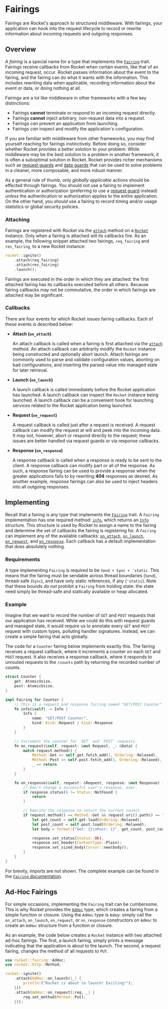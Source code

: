 # Fairings

Fairings are Rocket's approach to structured middleware. With fairings, your
application can hook into the request lifecycle to record or rewrite information
about incoming requests and outgoing responses.

## Overview

A _fairing_ is a special name for a type that implements the [`Fairing`] trait.
Fairings receive callbacks from Rocket when certain events, like that of an
incoming request, occur. Rocket passes information about the event to the
fairing, and the fairing can do what it wants with the information. This
includes rewriting data when applicable, recording information about the event
or data, or doing nothing at all.

Fairings are a lot like middleware in other frameworks with a few key
distinctions:

  * Fairings **cannot** terminate or respond to an incoming request directly.
  * Fairings **cannot** inject arbitrary, non-request data into a request.
  * Fairings _can_ prevent an application from launching.
  * Fairings _can_ inspect and modify the application's configuration.

If you are familiar with middleware from other frameworks, you may find yourself
reaching for fairings instinctively. Before doing so, consider whether Rocket
provides a better solution to your problem: While middleware may be the best
solution to a problem in another framework, it is often a suboptimal solution in
Rocket. Rocket provides richer mechanisms such as [request guards] and [data
guards] that can be used to solve problems in a cleaner, more composable, and
more robust manner.

As a general rule of thumb, only _globally applicable_ actions should be
effected through fairings. You should _not_ use a fairing to implement
authentication or authorization (preferring to use a [request guard] instead)
_unless_ the authentication or authorization applies to the entire application.
On the other hand, you _should_ use a fairing to record timing and/or usage
statistics or global security policies.

[`Fairing`]: https://api.rocket.rs/rocket/fairing/trait.Fairing.html
[request guard]: /guide/requests/#request-guards
[request guards]: /guide/requests/#request-guards
[data guards]: /guide/requests/#body-data

### Attaching

Fairings are registered with Rocket via the [`attach`] method on a [`Rocket`]
instance. Only when a fairing is attached will its callbacks fire. As an
example, the following snippet attached two fairings,  `req_fairing` and
`res_fairing`, to a new Rocket instance:

```rust
rocket::ignite()
    .attach(req_fairing)
    .attach(res_fairing)
    .launch();
```

[`attach`]: https://api.rocket.rs/rocket/struct.Rocket.html#method.attach
[`Rocket`]: https://api.rocket.rs/rocket/struct.Rocket.html

Fairings are executed in the order in which they are attached: the first
attached fairing has its callbacks executed before all others. Because fairing
callbacks may not be commutative, the order in which fairings are attached may
be significant.

### Callbacks

There are four events for which Rocket issues fairing callbacks. Each of these
events is described below:

  * **Attach (`on_attach`)**

    An attach callback is called when a fairing is first attached via the
    [`attach`](https://api.rocket.rs/rocket/struct.Rocket.html#method.attach)
    method. An attach callback can arbitrarily modify the `Rocket` instance
    being constructed and optionally abort launch. Attach fairings are commonly
    used to parse and validate configuration values, aborting on bad
    configurations, and inserting the parsed value into managed state for later
    retrieval.

  * **Launch (`on_launch`)**

    A launch callback is called immediately before the Rocket application has
    launched. A launch callback can inspect the `Rocket` instance being
    launched. A launch callback can be a convenient hook for launching services
    related to the Rocket application being launched.

  * **Request (`on_request`)**

    A request callback is called just after a request is received. A request
    callback can modify the request at will and peek into the incoming data. It
    may not, however, abort or respond directly to the request; these issues are
    better handled via request guards or via response callbacks.

  * **Response (`on_response`)**

    A response callback is called when a response is ready to be sent to the
    client. A response callback can modify part or all of the response. As such,
    a response fairing can be used to provide a response when the greater
    applications fails to by rewriting **404** responses as desired. As another
    example, response fairings can also be used to inject headers into all
    outgoing responses.

## Implementing

Recall that a fairing is any type that implements the [`Fairing`] trait. A
`Fairing` implementation has one required method: [`info`], which returns an
[`Info`] structure. This structure is used by Rocket to assign a name to the
fairing and determine the set of callbacks the fairing is registering for. A
`Fairing` can implement any of the available callbacks: [`on_attach`],
[`on_launch`], [`on_request`], and [`on_response`]. Each callback has a default
implementation that does absolutely nothing.

[`Info`]: https://api.rocket.rs/rocket/fairing/struct.Info.html
[`info`]: https://api.rocket.rs/rocket/fairing/trait.Fairing.html#tymethod.info
[`on_attach`]: https://api.rocket.rs/rocket/fairing/trait.Fairing.html#method.on_attach
[`on_launch`]: https://api.rocket.rs/rocket/fairing/trait.Fairing.html#method.on_launch
[`on_request`]: https://api.rocket.rs/rocket/fairing/trait.Fairing.html#method.on_request
[`on_response`]: https://api.rocket.rs/rocket/fairing/trait.Fairing.html#method.on_response

### Requirements

A type implementing `Fairing` is required to be `Send + Sync + 'static`. This
means that the fairing must be sendable across thread boundaries (`Send`),
thread-safe (`Sync`), and have only static references, if any (`'static`). Note
that these bounds _do not_ prohibit a `Fairing` from holding state: the state
need simply be thread-safe and statically available or heap allocated.

### Example

Imagine that we want to record the number of `GET` and `POST` requests that our
application has received. While we could do this with request guards and managed
state, it would require us to annotate every `GET` and `POST` request with
custom types, polluting handler signatures. Instead, we can create a simple
fairing that acts globally.

The code for a `Counter` fairing below implements exactly this. The fairing
receives a request callback, where it increments a counter on each `GET` and
`POST` request. It also receives a response callback, where it responds to
unrouted requests to the `/counts` path by returning the recorded number of
counts.

```rust
struct Counter {
    get: AtomicUsize,
    post: AtomicUsize,
}

impl Fairing for Counter {
    // This is a request and response fairing named "GET/POST Counter".
    fn info(&self) -> Info {
        Info {
            name: "GET/POST Counter",
            kind: Kind::Request | Kind::Response
        }
    }

    // Increment the counter for `GET` and `POST` requests.
    fn on_request(&self, request: &mut Request, _: &Data) {
        match request.method() {
            Method::Get => self.get.fetch_add(1, Ordering::Relaxed),
            Method::Post => self.post.fetch_add(1, Ordering::Relaxed),
            _ => return
        }
    }

    fn on_response(&self, request: &Request, response: &mut Response) {
        // Don't change a successful user's response, ever.
        if response.status() != Status::NotFound {
            return
        }

        // Rewrite the response to return the current counts.
        if request.method() == Method::Get && request.uri().path() == "/counts" {
            let get_count = self.get.load(Ordering::Relaxed);
            let post_count = self.post.load(Ordering::Relaxed);
            let body = format!("Get: {}\nPost: {}", get_count, post_count);

            response.set_status(Status::Ok);
            response.set_header(ContentType::Plain);
            response.set_sized_body(Cursor::new(body));
        }
    }
}
```

For brevity, imports are not shown. The complete example can be found in the
[`Fairing`
documentation](https://api.rocket.rs/rocket/fairing/trait.Fairing.html#example).

## Ad-Hoc Fairings

For simple occasions, implementing the `Fairing` trait can be cumbersome. This
is why Rocket provides the [`AdHoc`] type, which creates a fairing from a simple
function or closure. Using the `AdHoc` type is easy: simply call the
`on_attach`, `on_launch`, `on_request`, or `on_response` constructors on `AdHoc`
to create an `AdHoc` structure from a function or closure.

As an example, the code below creates a `Rocket` instance with two attached
ad-hoc fairings. The first, a launch fairing, simply prints a message indicating
that the application is about to the launch. The second, a request fairing,
changes the method of all requests to `PUT`.

```rust
use rocket::fairing::AdHoc;
use rocket::http::Method;

rocket::ignite()
    .attach(AdHoc::on_launch(|_| {
        println!("Rocket is about to launch! Exciting!");
    }))
    .attach(AdHoc::on_request(|req, _| {
        req.set_method(Method::Put);
    }));
```

[`AdHoc`]: https://api.rocket.rs/rocket/fairing/enum.AdHoc.html

